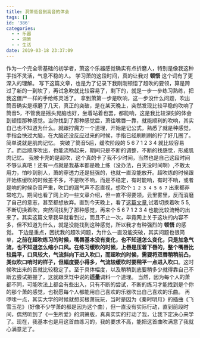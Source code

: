 ```yaml
---
title: 洞箫低音到高音的体会
tags: []
id: '386'
categories:
  - - 乐器
  - - 洞箫
  - - 生活
date: 2019-03-18 23:37:09
---
```


作为一个完全零基础的初学者，萧这个乐器感觉确实有点折磨人，特别是像我这种手指不灵活，气息不稳的人。 学习萧的这段时间，真的让我对 **顿悟** 这个词有了更深入的理解。 写下这篇文章，也是为了记录下我刚刚顿悟了超吹的要领，算是跨过了新的一到坎了，再试急吹就比较容易了，剩下的，就是一步一步练习熟练，把我这僵尸一样的手给练灵活了。 拿到萧第一步是吹响，这一步没什么问题，吹出筒音确实是琢磨了几天，真正的突破，是在某天晚上，突然发现比较平稳的吹响了筒音5，不管我是摇头晃脑也好，坐着站着也罢，都能响，这是我比较深刻的体会到顿悟那种感觉。当你找到了那种感觉后，萧往嘴唇一靠，就能顺利的吹响，其实自己也不知道为什么。就跟拧魔方一个道理，开始是记公式，熟悉了就是种感觉，手指会快过大脑，在大脑还没反应过来的时候，手指已经刷刷刷的拧了好几圈了。简单说就是肌肉记忆。 突破了筒音5后，缓吹阶段的 5 6 7 1 2 3 4 就比较容易了。而后顺序吹出，也能流畅起来，期间只是不断的调整，不断的找感觉，形成肌肉记忆。 我被卡壳的是超吹，这个真的卡了我不少时间，当然也是自己这段时间不够认真吧！还有一点就是我基本都是晚上练（没办法，白天没时间啊）,不敢太用力，怕吵到别人，萧的穿透力还是挺强的，也就一直没能放开。超吹练的时候跟开始练缓吹的时候差不多，不是吹不响，而是不稳定，有时能响，有时不响，或者是响的时候杂音严重，吹口的漏气声不忍直视，想吹个 `1 2 3 4 5 6 7` 出来都非常吃力。期间也看了网上的一些文章介绍，但一直不得要领，云里雾里，反而消磨了自己的意志，甚至都想放弃。直到今天晚上，看了[这篇文章](http://www.yueqixuexi.com/dongxiao/jiaocheng/20141017124228.html),试着切换着吹 5 5,不断切换着吹，突然间找到了那种感觉，再来个 5 6 7 1 2 3 4 也能比较流畅的出来了。其实这篇文章我早就看到过，而且不止一次，毕竟网上关于这块的内容不多，但不知道为什么，就是没能找到这种感觉，所以我才有种强烈的 **顿悟** 的感觉。 下边是重点，困扰我的超吹问题，为什么一直没能突破，其实问题也很简单，**之前在超吹练习的时候，嘴唇基本没有变化，也不知道怎么变化，只是加急气流，也不知道怎么缩小口风。在练习缓吹的时候，上唇是压着下唇的，整个嘴唇比较扁平，口风较大，气流斜向下进入吹口，而超吹的时候，需要将双唇稍稍前凸，类似吹口哨时的样子，但幅度要小得多，气流较缓吹时要稍平一点进入吹口**。这时候吹出来的音就比较稳定了。至于具体幅度，以及稍稍到底要稍多少就得靠自己不断去尝试把握了，这就跟烹饪中说的**适量**调料一个道理。 当然，因为每个人的萧都不同，可能吹法上都会有些出入，只有不断的尝试，不断的练习才能找到是个你的那个萧的感觉，也祝愿每个人都能用自己喜欢的乐器吹出自己喜欢的乐曲。 再啰嗦一点，其实大学的时候就想买根萧玩玩，当时是因为《秦时明月》的插曲《飞雪玉花》（好像不少学萧的都是因为这个曲），但一直没有实际行动，直到前段时间，偶然听到了《一生所爱》的洞箫版，真真实实的打动了我，让我下定决心来学了。现在，我基本也是用这首曲练习的，我的要求不高，能把这首曲吹满意了我就心满意足了。